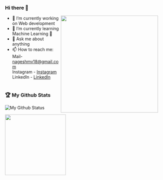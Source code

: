 ### Hi there 👋

<img align='right' src='https://media.giphy.com/media/WodOtJNNNQEXRSSXp2/giphy.gif?raw=true' width='320"'>   

- 🔭 I’m currently working on Web development 
- 🌱 I’m currently learning Machine Learning 🔧
- 💬 Ask me about anything
- 📫 How to reach me:<br> Mail- nageshmv18@gmail.com<br>
                       Instagram - [Instagram](https://www.instagram.com/nageshmv06/)<br>
                       LinkedIn - [LinkedIn](https://www.linkedin.com/in/nagesh-mv-985856193/)
<br><br>

### 🏆 My Github Stats
![My Github Status](https://github-readme-stats.vercel.app/api?username=nageshmv06&hide_border=true&show_icons=true&line_height=33&text_color=000&icon_color=000&bg_color=0,ea6161,ffc64d,fffc4d,52fa5a&theme=graywhite)


<img height="200px" src="https://github-readme-stats.vercel.app/api/top-langs/?username=nageshmv06&hide=html&hide_border=true&layout=compact&langs_count=7&exclude_repo=comp426,Redventures-Movie-Quotes&text_color=000&icon_color=fff&bg_color=0,52fa5a,4dfcff,c64dff&theme=graywhite" />


